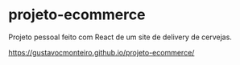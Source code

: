 # projeto-ecommerce
Projeto pessoal feito com React de um site de delivery de cervejas.

https://gustavocmonteiro.github.io/projeto-ecommerce/
